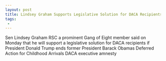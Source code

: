 ```yaml
---
layout: post
title: Lindsey Graham Supports Legislative Solution for DACA Recipients
tags:
 -
---
```

Sen Lindsey Graham RSC a prominent Gang of Eight member said on Monday that he will support a legislative solution for DACA recipients if President Donald Trump ends former President Barack Obamas Deferred Action for Childhood Arrivals DACA executive amnesty
